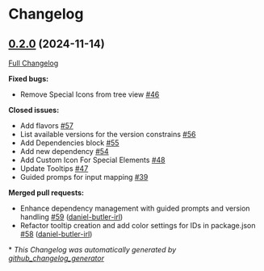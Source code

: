 # Changelog

## [0.2.0](https://github.com/daniel-butler-irl/VS_Code_Catalog_Json_Editor/tree/0.2.0) (2024-11-14)

[Full Changelog](https://github.com/daniel-butler-irl/VS_Code_Catalog_Json_Editor/compare/0.1.2...0.2.0)

**Fixed bugs:**

- Remove Special Icons from tree view [\#46](https://github.com/daniel-butler-irl/VS_Code_Catalog_Json_Editor/issues/46)

**Closed issues:**

- Add flavors [\#57](https://github.com/daniel-butler-irl/VS_Code_Catalog_Json_Editor/issues/57)
- List available versions for the version constrains [\#56](https://github.com/daniel-butler-irl/VS_Code_Catalog_Json_Editor/issues/56)
- Add Dependencies block [\#55](https://github.com/daniel-butler-irl/VS_Code_Catalog_Json_Editor/issues/55)
- Add new dependency  [\#54](https://github.com/daniel-butler-irl/VS_Code_Catalog_Json_Editor/issues/54)
- Add Custom Icon For Special Elements [\#48](https://github.com/daniel-butler-irl/VS_Code_Catalog_Json_Editor/issues/48)
- Update Tooltips [\#47](https://github.com/daniel-butler-irl/VS_Code_Catalog_Json_Editor/issues/47)
- Guided promps for input mapping [\#39](https://github.com/daniel-butler-irl/VS_Code_Catalog_Json_Editor/issues/39)

**Merged pull requests:**

- Enhance dependency management with guided prompts and version handling [\#59](https://github.com/daniel-butler-irl/VS_Code_Catalog_Json_Editor/pull/59) ([daniel-butler-irl](https://github.com/daniel-butler-irl))
- Refactor tooltip creation and add color settings for IDs in package.json [\#58](https://github.com/daniel-butler-irl/VS_Code_Catalog_Json_Editor/pull/58) ([daniel-butler-irl](https://github.com/daniel-butler-irl))



\* *This Changelog was automatically generated by [github_changelog_generator](https://github.com/github-changelog-generator/github-changelog-generator)*
